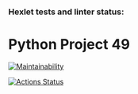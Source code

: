 ### Hexlet tests and linter status:
# Python Project 49

[![Maintainability](https://api.codeclimate.com/v1/badges/e1f3fe76f3298ade84e6/maintainability)](https://codeclimate.com/github/cekutor13/python-project-49/maintainability)

[![Actions Status](https://github.com/cekutor13/python-project-49/actions/workflows/hexlet-check.yml/badge.svg)](https://github.com/cekutor13/python-project-49/actions)

